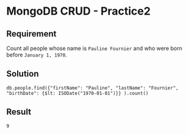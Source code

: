 # MongoDB CRUD - Practice2

## Requirement

Count all people whose name is `Pauline Fournier` and who were born before `January 1, 1970`.

## Solution

```agg
db.people.find({"firstName": "Pauline", "lastName": "Fournier", "birthDate": {$lt: ISODate("1970-01-01")}} ).count()
```

## Result

```result
9
```
